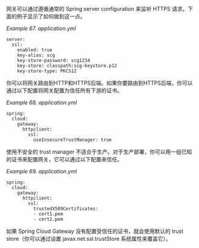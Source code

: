 网关可以通过遵循通常的 Spring server configuration 来监听 HTTPS 请求。下面的例子显示了如何做到这一点。

_Example 67. application.yml_



```plain
server:
  ssl:
    enabled: true
    key-alias: scg
    key-store-password: scg1234
    key-store: classpath:scg-keystore.p12
    key-store-type: PKCS12
```



你可以将网关路由到HTTP和HTTPS后端。如果你要路由到HTTPS后端，你可以通过以下配置将网关配置为信任所有下游的证书。

_Example 68. application.yml_



```plain
spring:
  cloud:
    gateway:
      httpclient:
        ssl:
          useInsecureTrustManager: true
```



使用不安全的 trust manager 不适合于生产。对于生产部署，你可以用一组已知的证书来配置网关，它可以通过以下配置来信任。

_Example 69. application.yml_



```plain
spring:
  cloud:
    gateway:
      httpclient:
        ssl:
          trustedX509Certificates:
          - cert1.pem
          - cert2.pem
```



如果 Spring Cloud Gateway 没有配置受信任的证书，就会使用默认的 trust store（你可以通过设置 javax.net.ssl.trustStore 系统属性来覆盖它）。

